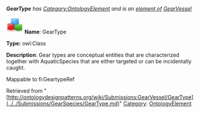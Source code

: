 ___GearType__ has [Category:OntologyElement](../../Category/OntologyElement.md "Category:OntologyElement") and is an [element of](../../Property/ElementOf.md "Property:ElementOf") [GearVessel](../../Submissions/GearVessel.md "Submissions:GearVessel")_


  




[![Class](../../images/thumb/2/27/Class.gif/45px-Class.gif)](../../Image/Class.gif.md "Class")
__Name__: GearType 


__Type:__ owl:Class 


__Description__: Gear types are conceptual entities that are characterized together with AquaticSpecies that are either targeted or can be incidentally caught. 


Mappable to fi:GeartypeRef 





Retrieved from "[http://ontologydesignpatterns.org/wiki/Submissions:GearVessel/GearType](../../Submissions/GearSpecies/GearType.md)"
 [Category](http://ontologydesignpatterns.org/wiki/Special:Categories "Special:Categories"): [OntologyElement](../../Category/OntologyElement.md "Category:OntologyElement")